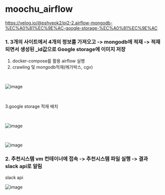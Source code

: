 # moochu_airflow
https://velog.io/@pshyeok2/pj2-2.airflow-mongodb-%EC%A0%81%EC%9E%AC-google-storage-%EC%A0%81%EC%9E%AC
### 1. 3개의 사이트에서 4개의 정보를 가져오고 -> mongodb에 적재 -> 적재되면서 생성된 _id값으로 Google storage에 이미지 저장


1. docker-compose를 활용 airflow 실행
2. crawling 및 mongodb적재(메가박스, cgv)
  
<br>

![image](https://github.com/w00dy2/moochu_airflow/assets/123388251/43c20ba4-4bcf-41da-9392-5f84dbcaacf2)

<br>

3.google storage 적재 배치

<br>

![image](https://github.com/w00dy2/moochu_airflow/assets/123388251/99eb2a47-1863-4e3c-8957-62f0557d0016)

<br>

![image](https://github.com/w00dy2/moochu_airflow/assets/123388251/91bc348c-44ee-47f4-a023-618858150190)


### 2. 추천시스템 vm 컨테이너에 접속 -> 추천시스템 파일 실행 -> 결과 slack api로 알림
slack api

![image](https://github.com/w00dy2/moochu_airflow/assets/123388251/c9963b91-cf24-4da8-8910-b46036ecd967)
